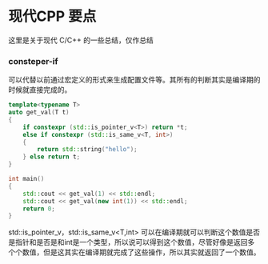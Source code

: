 # 现代CPP 要点

这里是关于现代 C/C++ 的一些总结，仅作总结


### consteper-if

可以代替以前通过宏定义的形式来生成配置文件等。其所有的判断其实是编译期的时候就直接完成的。

```cpp
template<typename T>
auto get_val(T t)
{
    if constexpr (std::is_pointer_v<T>) return *t;
    else if constexpr (std::is_same_v<T, int>)
    {
        return std::string("hello");
    } else return t;
}

int main()
{
    std::cout << get_val(1) << std::endl;
    std::cout << get_val(new int(1)) << std::endl;
    return 0;
}
```

std::is_pointer_v<T>，std::is_same_v<T,int>  可以在编译期就可以判断这个数值是否是指针和是否是和int是一个类型，所以说可以得到这个数值，尽管好像是返回多个个数值，但是这其实在编译期就完成了这些操作，所以其实就返回了一个数值。